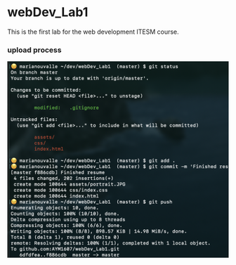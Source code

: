 # webDev_Lab1
This is the first lab for the web development ITESM course.

### upload process

![Upload process](./lab1_upload.png)
